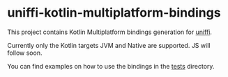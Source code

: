 # uniffi-kotlin-multiplatform-bindings

This project contains Kotlin Multiplatform bindings generation for [uniffi](https://github.com/mozilla/uniffi-rs).

Currently only the Kotlin targets JVM and Native are supported. JS will follow soon.

You can find examples on how to use the bindings in the [tests](./tests) directory.